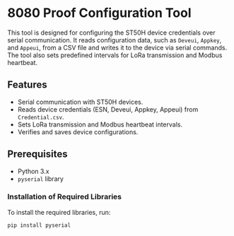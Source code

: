 # 8080 Proof Configuration Tool

This tool is designed for configuring the ST50H device credentials over serial communication. 
It reads configuration data, such as `Deveui`, `Appkey`, and `Appeui`, from a CSV file and writes it to the device via serial commands. 
The tool also sets predefined intervals for LoRa transmission and Modbus heartbeat.

## Features

- Serial communication with ST50H devices.
- Reads device credentials (ESN, Deveui, Appkey, Appeui) from `Credential.csv`.
- Sets LoRa transmission and Modbus heartbeat intervals.
- Verifies and saves device configurations.

## Prerequisites

- Python 3.x
- `pyserial` library

### Installation of Required Libraries

To install the required libraries, run:

```bash
pip install pyserial
